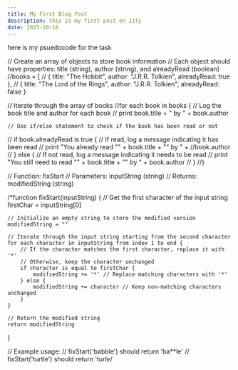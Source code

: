 ```yaml
---
title: My First Blog Post
description: this is my first post on 11ty
date: 2023-10-16
---
```


here is my psuedocode for the task 

// Create an array of objects to store book information
// Each object should have properties: title (string), author (string), and alreadyRead (boolean)
//books = [
 //   { title: "The Hobbit", author: "J.R.R. Tolkien", alreadyRead: true },
 //   { title: "The Lord of the Rings", author: "J.R.R. Tolkien", alreadyRead: false }


// Iterate through the array of books
//for each book in books {
    // Log the book title and author for each book
 //   print book.title + " by " + book.author
    
    // Use if/else statement to check if the book has been read or not
  //  if book.alreadyRead is true {
        // If read, log a message indicating it has been read
    //    print "You already read \"" + book.title + "\" by " + //book.author
   // } else {
        // If not read, log a message indicating it needs to be read
   //     print "You still need to read \"" + book.title + "\" by " + book.author
//    }
//}

// Function: fixStart
// Parameters: inputString (string)
// Returns: modifiedString (string)

/*function fixStart(inputString) {
    // Get the first character of the input string
    firstChar = inputString[0]
    
    // Initialize an empty string to store the modified version
    modifiedString = ""
    
    // Iterate through the input string starting from the second character
    for each character in inputString from index 1 to end {
        // If the character matches the first character, replace it with '*'
        // Otherwise, keep the character unchanged
        if character is equal to firstChar {
            modifiedString += '*' // Replace matching characters with '*'
        } else {
            modifiedString += character // Keep non-matching characters unchanged
        }
    }
    
    // Return the modified string
    return modifiedString
}

// Example usage:
// fixStart('babble') should return 'ba**le'
// fixStart('turtle') should return 'tur*le*/
